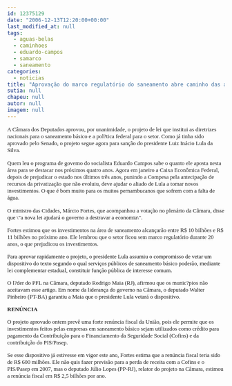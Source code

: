 ```yaml
---
id: 12375129
date: "2006-12-13T12:20:00+00:00"
last_modified_at: null
tags:
  - aguas-belas
  - caminhoes
  - eduardo-campos
  - samarco
  - saneamento
categories:
  - noticias
title: "Aprovação do marco regulatório do saneamento abre caminho das águas para Eduardo Campos"
sutia: null
chapeu: null
autor: null
imagem: null
---
```

<p><P><FONT face=Verdana size=2>A Câmara dos Deputados aprovou, por unanimidade, o projeto de lei que institui as diretrizes nacionais para o saneamento básico e a pol?tica federal para o setor. Como já tinha sido aprovado pelo Senado, o projeto segue agora para sanção do presidente Luiz Inácio Lula da Silva. </FONT></P></p>
<p><P><FONT face=Verdana size=2>Quem leu o programa de governo do socialista Eduardo Campos sabe o quanto ele aposta nesta área para se destacar nos próximos quatro anos. Agora em janeiro a Caixa Econômica Federal, depois de prejudicar o estado nos últimos três anos, punindo a Compesa pela antecipação de recursos da privatização que não evoluiu, deve ajudar o aliado de Lula a tomar novos investimentos. O que é bom muito para os muitos pernambucanos que sofrem com a falta de água.</P></p>
<p><P>O ministro das Cidades, Márcio Fortes, que acompanhou a votação no plenário da Câmara, disse que \"a nova lei ajudará o governo a destravar a economia\". </P></p>
<p><P>Fortes estimou que os investimentos na área de saneamento alcançarão entre R$ 10 bilhões e R$ 11 bilhões no próximo ano. Ele lembrou que o setor ficou sem marco regulatório durante 20 anos, o que prejudicou os investimentos. </P></p>
<p><P>Para aprovar rapidamente o projeto, o presidente Lula assumiu o compromisso de vetar um dispositivo do texto segundo o qual serviços públicos de saneamento básico poderão, mediante lei complementar estadual, constituir função pública de interesse comum. </P></p>
<p><P>O l?der do PFL na Câmara, deputado Rodrigo Maia (RJ), afirmou que os munic?pios não aceitavam esse artigo. Em nome da liderança do governo na Câmara, o deputado Walter Pinheiro (PT-BA) garantiu a Maia que o presidente Lula vetará o dispositivo. </P><B></p>
<p><P>RENÚNCIA </P></p>
<p><P></B>O projeto aprovado ontem prevê uma forte renúncia fiscal da União, pois ele permite que os investimentos feitos pelas empresas em saneamento básico sejam utilizados como crédito para pagamento da Contribuição para o Financiamento da Seguridade Social (Cofins) e da contribuição do PIS/Pasep. </P></p>
<p><P>Se esse dispositivo já estivesse em vigor este ano, Fortes estima que a renúncia fiscal teria sido de R$ 600 milhões. Ele não quis fazer previsão para a perda de receita com a Cofins e o PIS/Pasep em 2007, mas o deputado Júlio Lopes (PP-RJ), relator do projeto na Câmara, estimou a renúncia fiscal em R$ 2,5 bilhões por ano. </P></FONT> </p>
